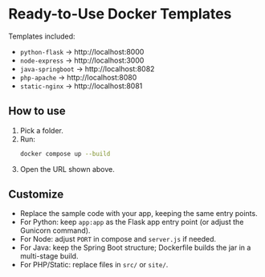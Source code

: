 # Ready-to-Use Docker Templates

Templates included:
- `python-flask` → http://localhost:8000
- `node-express` → http://localhost:3000
- `java-springboot` → http://localhost:8082
- `php-apache` → http://localhost:8080
- `static-nginx` → http://localhost:8081

## How to use
1) Pick a folder.
2) Run:
   ```bash
   docker compose up --build
   ```
3) Open the URL shown above.

## Customize
- Replace the sample code with your app, keeping the same entry points.
- For Python: keep `app:app` as the Flask app entry point (or adjust the Gunicorn command).
- For Node: adjust `PORT` in compose and `server.js` if needed.
- For Java: keep the Spring Boot structure; Dockerfile builds the jar in a multi-stage build.
- For PHP/Static: replace files in `src/` or `site/`.
